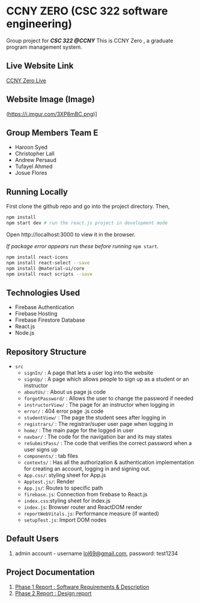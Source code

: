# CCNY ZERO (CSC 322 software engineering)
Group project for ***CSC 322 @CCNY***
This is CCNY Zero , a graduate program management system. 

## Live Website Link
[CCNY Zero Live](https://csc-322-project.web.app/)

## Website Image (Image)
(https://i.imgur.com/3XP8mBC.png)]

## Group Members Team E
- Haroon Syed
- Christopher Lall
- Andrew Persaud
- Tufayel Ahmed
- Josue Flores

## Running Locally
First clone the github repo and go into the project directory. Then,
```bash
npm install
npm start dev # run the react.js project in development mode
```
Open http://localhost:3000 to view it in the browser.

*If package error appears run these before running* `npm start`.
```bash
npm install react-icons
npm install react-select --save
npm install @material-ui/core
npm install react scripts --save
```

## Technologies Used
 - Firebase Authentication
 - Firebase Hosting
 - Firebase Firestore Database
 - React.js
 - Node.js

## Repository Structure
- `src`
  - `signIn/` : A page that lets a user log into the website
  - `signUp/` : A page which allows people to sign up as a student or an instructor
  - `aboutUs/` : About us page js code
  - `forgotPassword/` : Allows the user to change the password if needed
  - `instructorView/` : The page for an instructor when logging in
  - `error/` : 404 error page .js code
  - `studentView/` : The page the student sees after logging in
  - `registrars/` : The registrar/super user page when logging in
  - `home/` : The main page for the logged in user 
  - `navbar/` : The code for the navigation bar and its may states
  - `reSubmitPass/` : The code that verifies the correct password when a user signs up
  - `components/` : tab files
  - `contexts/` : Has all the authorization & authentication implementation for creating an account, logging in and signing out.
  - `App.css/`: styling sheet for App.js
  - `Apptest.js/`: Render
  - `App.js/`: Routes to specific path
  - `firebase.js`: Connection from firebase to React.js
  - `index.css`:styling sheet for index.js
  - `index.js`: Browser router and ReactDOM render
  - `reportWebVitals.js`: Performance measure (if wanted)
  - `setupTest.js`: Import DOM nodes


## Default Users
 1. admin account - username lol69@gmail.com, password: test1234
 
## Project Documentation
1. [Phase 1 Report : Software Requirements & Description](https://github.com/NishanthPrajith/Csc-322-Final-Project/blob/a050d190daded7f6b248075960b23d0b98ee545a/Phase1report.docx.pdf)
2. [Phase 2 Report : Design report](https://github.com/NishanthPrajith/Csc-322-Final-Project/blob/cc86ebd76973b3b0b5832b8b7972f3d7d5ea4c88/CSC32200_GES_Phase2.pdf)
